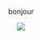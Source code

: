 <div id="header" align="center">
  <p> bonjour</p>
</div>

<div id="header" align="center">
  <img src="https://github.com/gamerplant3/gamerplant3/assets/53411831/ddb846f8-379b-4938-a637-f216f51340b9" width=auto/>
</div>
